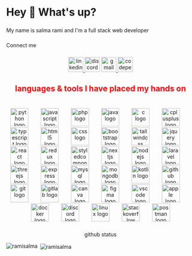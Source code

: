 <h1 align="left">Hey 👋 What's up?</h1>

###

<p align="left">My name is salma rami and I'm a  full stack web developer</p>

###

<p align="left">Connect me</p>

###

<div align="center">
  <a href="www.linkedin.com/in/salma-rami-55a11a349" target="_blank">
    <img src="https://img.shields.io/static/v1?message=LinkedIn&logo=linkedin&label=&color=0077B5&logoColor=white&labelColor=&style=for-the-badge" height="40" alt="linkedin logo"  />
  </a>
  <img src="https://img.shields.io/static/v1?message=Discord&logo=discord&label=&color=7289DA&logoColor=white&labelColor=&style=for-the-badge" height="40" alt="discord logo"  />
  <a href="ramisalma185@gmail.com" target="_blank">
    <img src="https://img.shields.io/static/v1?message=Gmail&logo=gmail&label=&color=D14836&logoColor=white&labelColor=&style=for-the-badge" height="40" alt="gmail logo"  />
  </a>
  <img src="https://img.shields.io/static/v1?message=Codepen&logo=codepen&label=&color=000000&logoColor=white&labelColor=&style=for-the-badge" height="40" alt="codepen logo"  />
</div>

###

<h2 align="center" style="color: red;">languages & tools I have placed my hands on</h2>

###

<br clear="both">

<div align="center">
  <img src="https://cdn.jsdelivr.net/gh/devicons/devicon/icons/python/python-original.svg" height="48" alt="python logo"  />
  <img width="25" />
  <img src="https://skillicons.dev/icons?i=js" height="48" alt="javascript logo"  />
  <img width="25" />
  <img src="https://skillicons.dev/icons?i=php" height="48" alt="php logo"  />
  <img width="25" />
  <img src="https://skillicons.dev/icons?i=java" height="48" alt="java logo"  />
  <img width="25" />
  <img src="https://skillicons.dev/icons?i=c" height="48" alt="c logo"  />
  <img width="25" />
  <img src="https://skillicons.dev/icons?i=cpp" height="48" alt="cplusplus logo"  />
  <img width="25" />
  <img src="https://skillicons.dev/icons?i=ts" height="48" alt="typescript logo"  />
  <img width="25" />
  <img src="https://skillicons.dev/icons?i=html" height="48" alt="html5 logo"  />
  <img width="25" />
  <img src="https://skillicons.dev/icons?i=css" height="48" alt="css logo"  />
  <img width="25" />
  <img src="https://skillicons.dev/icons?i=bootstrap" height="48" alt="bootstrap logo"  />
  <img width="25" />
  <img src="https://skillicons.dev/icons?i=tailwind" height="48" alt="tailwindcss logo"  />
  <img width="25" />
  <img src="https://skillicons.dev/icons?i=jquery" height="48" alt="jquery logo"  />
  <img width="25" />
  <img src="https://skillicons.dev/icons?i=react" height="48" alt="react logo"  />
  <img width="25" />
  <img src="https://skillicons.dev/icons?i=redux" height="48" alt="redux logo"  />
  <img width="25" />
  <img src="https://skillicons.dev/icons?i=styledcomponents" height="48" alt="styledcomponents logo"  />
  <img width="25" />
  <img src="https://skillicons.dev/icons?i=nextjs" height="48" alt="nextjs logo"  />
  <img width="25" />
  <img src="https://skillicons.dev/icons?i=nodejs" height="48" alt="nodejs logo"  />
  <img width="25" />
  <img src="https://skillicons.dev/icons?i=laravel" height="48" alt="laravel logo"  />
  <img width="25" />
  <img src="https://skillicons.dev/icons?i=threejs" height="48" alt="threejs logo"  />
  <img width="25" />
  <img src="https://skillicons.dev/icons?i=express" height="48" alt="express logo"  />
  <img width="25" />
  <img src="https://skillicons.dev/icons?i=mysql" height="48" alt="mysql logo"  />
  <img width="25" />
  <img src="https://skillicons.dev/icons?i=mongodb" height="48" alt="mongodb logo"  />
  <img width="25" />
  <img src="https://skillicons.dev/icons?i=kotlin" height="48" alt="kotlin logo"  />
  <img width="25" />
  <img src="https://skillicons.dev/icons?i=github" height="48" alt="github logo"  />
  <img width="25" />
  <img src="https://skillicons.dev/icons?i=git" height="48" alt="git logo"  />
  <img width="25" />
  <img src="https://skillicons.dev/icons?i=gitlab" height="48" alt="gitlab logo"  />
  <img width="25" />
  <img src="https://cdn.jsdelivr.net/gh/devicons/devicon/icons/canva/canva-original.svg" height="48" alt="canva logo"  />
  <img width="25" />
  <img src="https://skillicons.dev/icons?i=figma" height="48" alt="figma logo"  />
  <img width="25" />
  <img src="https://skillicons.dev/icons?i=vscode" height="48" alt="vscode logo"  />
  <img width="25" />
  <img src="https://cdn.simpleicons.org/apple/000000" height="48" alt="apple logo"  />
  <img width="25" />
  <img src="https://skillicons.dev/icons?i=docker" height="48" alt="docker logo"  />
  <img width="25" />
  <img src="https://skillicons.dev/icons?i=discord" height="48" alt="discord logo"  />
  <img width="25" />
  <img src="https://skillicons.dev/icons?i=linux" height="48" alt="linux logo"  />
  <img width="25" />
  <img src="https://skillicons.dev/icons?i=stackoverflow" height="48" alt="stackoverflow logo"  />
  <img width="25" />
  <img src="https://skillicons.dev/icons?i=postman" height="48" alt="postman logo"  />
</div>

###

<p align="center">github status</p>
<p><img align="left" src="https://github-readme-stats.vercel.app/api/top-langs?username=ramisalma&show_icons=true&locale=en&layout=compact" alt="ramisalma" /></p>

<p>&nbsp;<img align="center" src="https://github-readme-stats.vercel.app/api?username=ramisalma&show_icons=true&locale=en" alt="ramisalma" /></p>

###
